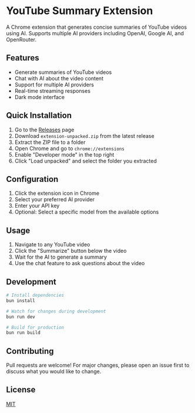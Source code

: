 # YouTube Summary Extension

A Chrome extension that generates concise summaries of YouTube videos using AI. Supports multiple AI providers including OpenAI, Google AI, and OpenRouter.

## Features

- Generate summaries of YouTube videos
- Chat with AI about the video content
- Support for multiple AI providers
- Real-time streaming responses
- Dark mode interface

## Quick Installation

1. Go to the [Releases](../../releases) page
2. Download `extension-unpacked.zip` from the latest release
3. Extract the ZIP file to a folder
4. Open Chrome and go to `chrome://extensions`
5. Enable "Developer mode" in the top right
6. Click "Load unpacked" and select the folder you extracted

## Configuration

1. Click the extension icon in Chrome
2. Select your preferred AI provider
3. Enter your API key
4. Optional: Select a specific model from the available options

## Usage

1. Navigate to any YouTube video
2. Click the "Summarize" button below the video
3. Wait for the AI to generate a summary
4. Use the chat feature to ask questions about the video

## Development

```bash
# Install dependencies
bun install

# Watch for changes during development
bun run dev

# Build for production
bun run build
```

## Contributing

Pull requests are welcome! For major changes, please open an issue first to discuss what you would like to change.

## License

[MIT](LICENSE)
